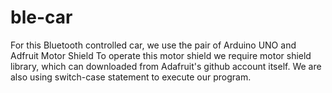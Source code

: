 # ble-car
For this Bluetooth controlled car, we use the pair of Arduino UNO and Adfruit Motor Shield 
To operate this motor shield we require motor shield library, which can downloaded from Adafruit's github account itself.
We are also using switch-case statement to execute our program.

